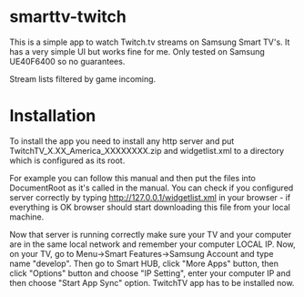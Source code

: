 smarttv-twitch
==============
This is a simple app to watch Twitch.tv streams on Samsung Smart TV's. It has a very simple UI but works fine for me.
Only tested on Samsung UE40F6400 so no guarantees.

Stream lists filtered by game incoming.

Installation
==============
To install the app you need to install any http server and put TwitchTV_X.XX_America_XXXXXXXX.zip and widgetlist.xml to a directory which is configured as its root.

For example you can follow this manual and then put the files into DocumentRoot as it's called in the manual. You can check if you configured server correctly by typing http://127.0.0.1/widgetlist.xml in your browser - if everything is OK browser should start downloading this file from your local machine.

Now that server is running correctly make sure your TV and your computer are in the same local network and remember your computer LOCAL IP. Now, on your TV, go to Menu->Smart Features->Samsung Account and type name "develop". Then go to Smart HUB, click "More Apps" button, then click "Options" button and choose "IP Setting", enter your computer IP and then choose "Start App Sync" option. TwitchTV app has to be installed now.
